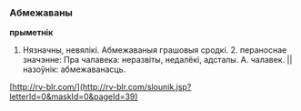 ### Абмежаваны
**прыметнік**

1. Нязначны, невялікі. Абмежаваныя грашовыя сродкі. 2. пераноснае значэнне: Пра чалавека: неразвіты, недалёкі, адсталы. А. чалавек. || назоўнік: абмежаванасць.

<a rel="author">[http://rv-blr.com/](http://rv-blr.com/slounik.jsp?letterId=0&maskId=0&pageId=39)</a>
